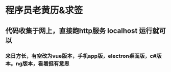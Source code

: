 # 程序员老黄历&求签

## 代码收集于网上，直接跑http服务 localhost 运行就可以

### 来日方长，有空改为vue版本，手机app版，electron桌面版，c#版本。ng版本，看着挺有意思

